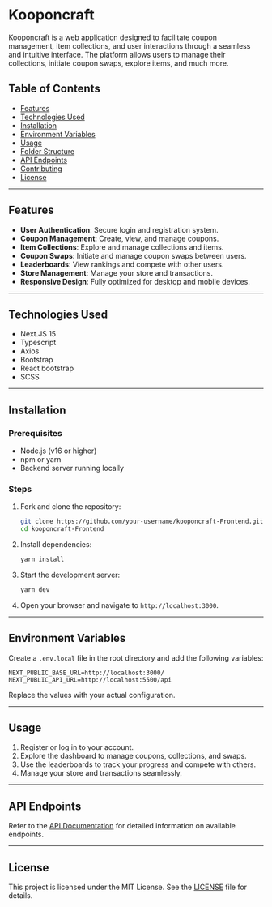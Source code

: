 # Kooponcraft

Kooponcraft is a web application designed to facilitate coupon management, item collections, and user interactions through a seamless and intuitive interface. The platform allows users to manage their collections, initiate coupon swaps, explore items, and much more.

## Table of Contents

- [Features](#features)
- [Technologies Used](#technologies-used)
- [Installation](#installation)
- [Environment Variables](#environment-variables)
- [Usage](#usage)
- [Folder Structure](#folder-structure)
- [API Endpoints](#api-endpoints)
- [Contributing](#contributing)
- [License](#license)

---

## Features

- **User Authentication**: Secure login and registration system.
- **Coupon Management**: Create, view, and manage coupons.
- **Item Collections**: Explore and manage collections and items.
- **Coupon Swaps**: Initiate and manage coupon swaps between users.
- **Leaderboards**: View rankings and compete with other users.
- **Store Management**: Manage your store and transactions.
- **Responsive Design**: Fully optimized for desktop and mobile devices.

---

## Technologies Used

- Next.JS 15
- Typescript
- Axios
- Bootstrap
- React bootstrap
- SCSS

---

## Installation

### Prerequisites

- Node.js (v16 or higher)
- npm or yarn
- Backend server running locally

### Steps

1. Fork and clone the repository:
    ```bash
    git clone https://github.com/your-username/kooponcraft-Frontend.git
    cd kooponcraft-Frontend
    ```

2. Install dependencies:
    ```bash
    yarn install
    ```

3. Start the development server:
    ```bash
    yarn dev
    ```

4. Open your browser and navigate to `http://localhost:3000`.

---

## Environment Variables

Create a `.env.local` file in the root directory and add the following variables:

```env
NEXT_PUBLIC_BASE_URL=http://localhost:3000/
NEXT_PUBLIC_API_URL=http://localhost:5500/api
```

Replace the values with your actual configuration.

---

## Usage

1. Register or log in to your account.
2. Explore the dashboard to manage coupons, collections, and swaps.
3. Use the leaderboards to track your progress and compete with others.
4. Manage your store and transactions seamlessly.

---

## API Endpoints

Refer to the [API Documentation](https://github.com/kooponcraft/kooponcraft) for detailed information on available endpoints.

---

## License

This project is licensed under the MIT License. See the [LICENSE](LICENSE) file for details.
